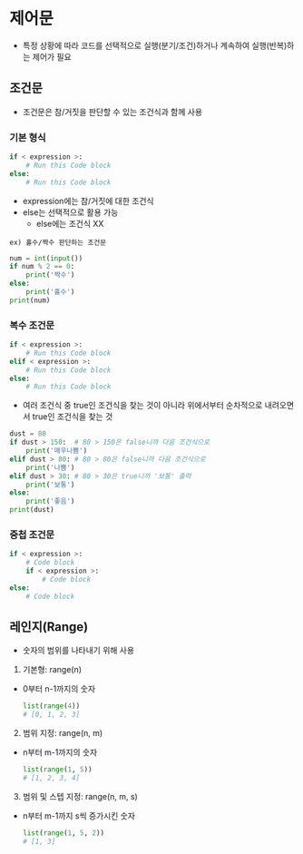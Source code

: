 # 제어문
- 특정 상황에 따라 코드를 선택적으로 실행(분기/조건)하거나 계속하여 실행(반복)하는 제어가 필요

## 조건문
- 조건문은 참/거짓을 판단할 수 있는 조건식과 함께 사용
### 기본 형식
```python
if < expression >:
    # Run this Code block
else:
    # Run this Code block
```
- expression에는 참/거짓에 대한 조건식
- else는 선택적으로 활용 가능
  - else에는 조건식 XX

`ex) 홀수/짝수 판단하는 조건문`
```python
num = int(input())
if num % 2 == 0:
    print('짝수')
else:
    print('홀수')
print(num)
```

### 복수 조건문
```python
if < expression >:
    # Run this Code block
elif < expression >:
    # Run this Code block
else:
    # Run this Code block
```
- 여러 조건식 중 true인 조건식을 찾는 것이 아니라 위에서부터 순차적으로 내려오면서 true인 조건식을 찾는 것
```python
dust = 80
if dust > 150:  # 80 > 150은 false니까 다음 조건식으로
    print('매우나쁨') 
elif dust > 80: # 80 > 80은 false니까 다음 조건식으로
    print('나쁨')
elif dust > 30: # 80 > 30은 true니까 '보통' 출력 
    print('보통')
else:
    print('좋음')
print(dust)
```

### 중첩 조건문
```python
if < expression >:
    # Code block
    if < expression >:
        # Code block
else:
    # Code block
```

## 레인지(Range)
- 숫자의 범위를 나타내기 위해 사용
1. 기본형: range(n)
  - 0부터 n-1까지의 숫자
    ```python
    list(range(4))
    # [0, 1, 2, 3]
    ```
2. 범위 지정: range(n, m)
  - n부터 m-1까지의 숫자
    ```python
    list(range(1, 5))
    # [1, 2, 3, 4]
    ```
3. 범위 및 스텝 지정: range(n, m, s)
  - n부터 m-1까지 s씩 증가시킨 숫자
    ```python
    list(range(1, 5, 2))
    # [1, 3]
    ```


